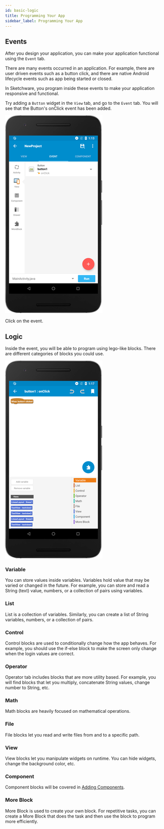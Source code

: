 ```yaml
---
id: basic-logic
title: Programming Your App
sidebar_label: Programming Your App
---
```


## Events

After you design your application, you can make your application functional using the `Event` tab.

There are many events occurred in an application. For example, there are user driven events such as a button click, and there are native Android lifecycle events such as app being started or closed.

In Sketchware, you program inside these events to make your application responsive and functional.

Try adding a `Button` widget in the `View` tab, and go to the `Event` tab. You will see that the Button's onClick event has been added.

![event](assets/basic-logic/step-1.png)

Click on the event.

## Logic

Inside the event, you will be able to program using lego-like blocks. There are different categories of blocks you could use.

![logic](assets/basic-logic/step-2.png)

### Variable

You can store values inside variables. Variables hold value that may be varied or changed in the future. For example, you can store and read a String (text) value, numbers, or a collection of pairs using variables.

### List

List is a collection of variables. Similarly, you can create a list of String variables, numbers, or a collection of pairs.

### Control

Control blocks are used to conditionally change how the app behaves. For example, you should use the if-else block to make the screen only change when the login values are correct.

### Operator

Operator tab includes blocks that are more utility based. For example, you will find blocks that let you multiply, concatenate String values, change number to String, etc.

### Math

Math blocks are heavily focused on mathematical operations.

### File

File blocks let you read and write files from and to a specific path.

### View

View blocks let you manipulate widgets on runtime. You can hide widgets, change the background color, etc.

### Component

Component blocks will be covered in [Adding Components](basic-component).

### More Block

More Block is used to create your own block. For repetitive tasks, you can create a More Block that does the task and then use the block to program more efficiently.
